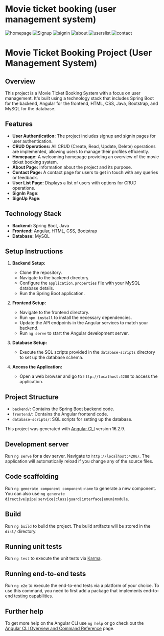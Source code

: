 # Movie ticket booking (user management system)

![homepage](https://github.com/ranjeetd8384/MovieTicketBookingWebsite-UsersManagementSystem-/assets/142582721/1d1dbe05-63b6-41b0-bc61-7cdca9756c05)
![Signup](https://github.com/ranjeetd8384/MovieTicketBookingWebsite-UsersManagementSystem-/assets/142582721/896cbc36-b238-49ab-a509-f8dd31073ccc)
![signin](https://github.com/ranjeetd8384/MovieTicketBookingWebsite-UsersManagementSystem-/assets/142582721/724c054a-12d6-40a9-806c-fd9349ca5799)
![about](https://github.com/ranjeetd8384/MovieTicketBookingWebsite-UsersManagementSystem-/assets/142582721/0026f5e7-6d41-4402-8c5f-07ed1641c9c2)
![userslist](https://github.com/ranjeetd8384/MovieTicketBookingWebsite-UsersManagementSystem-/assets/142582721/8bb40077-3d3e-4028-8cf9-01a22784d195)
![contact](https://github.com/ranjeetd8384/MovieTicketBookingWebsite-UsersManagementSystem-/assets/142582721/d65629e1-28b1-4729-8b05-c6a44947cc84)


# Movie Ticket Booking Project (User Management System)

## Overview
This project is a Movie Ticket Booking System with a focus on user management. It's built using a technology stack that includes Spring Boot for the backend, Angular for the frontend, HTML, CSS, Java, Bootstrap, and MySQL for the database.

## Features
- **User Authentication:** The project includes signup and signin pages for user authentication.
- **CRUD Operations:** All CRUD (Create, Read, Update, Delete) operations are implemented, allowing users to manage their profiles efficiently.
- **Homepage:** A welcoming homepage providing an overview of the movie ticket booking system.
- **About Page:** Information about the project and its purpose.
- **Contact Page:** A contact page for users to get in touch with any queries or feedback.
- **User List Page:** Displays a list of users with options for CRUD operations.
- **SignIn Page:**
- **SignUp Page:**

## Technology Stack
- **Backend:** Spring Boot, Java
- **Frontend:** Angular, HTML, CSS, Bootstrap
- **Database:** MySQL

## Setup Instructions
1. **Backend Setup:**
   - Clone the repository.
   - Navigate to the backend directory.
   - Configure the `application.properties` file with your MySQL database details.
   - Run the Spring Boot application.

2. **Frontend Setup:**
   - Navigate to the frontend directory.
   - Run `npm install` to install the necessary dependencies.
   - Update the API endpoints in the Angular services to match your backend.
   - Run `ng serve` to start the Angular development server.

3. **Database Setup:**
   - Execute the SQL scripts provided in the `database-scripts` directory to set up the database schema.

4. **Access the Application:**
   - Open a web browser and go to `http://localhost:4200` to access the application.

## Project Structure
- `backend/`: Contains the Spring Boot backend code.
- `frontend/`: Contains the Angular frontend code.
- `database-scripts/`: SQL scripts for setting up the database.

This project was generated with [Angular CLI](https://github.com/angular/angular-cli) version 16.2.9.

## Development server

Run `ng serve` for a dev server. Navigate to `http://localhost:4200/`. The application will automatically reload if you change any of the source files.

## Code scaffolding

Run `ng generate component component-name` to generate a new component. You can also use `ng generate directive|pipe|service|class|guard|interface|enum|module`.

## Build

Run `ng build` to build the project. The build artifacts will be stored in the `dist/` directory.

## Running unit tests

Run `ng test` to execute the unit tests via [Karma](https://karma-runner.github.io).

## Running end-to-end tests

Run `ng e2e` to execute the end-to-end tests via a platform of your choice. To use this command, you need to first add a package that implements end-to-end testing capabilities.

## Further help

To get more help on the Angular CLI use `ng help` or go check out the [Angular CLI Overview and Command Reference](https://angular.io/cli) page.
